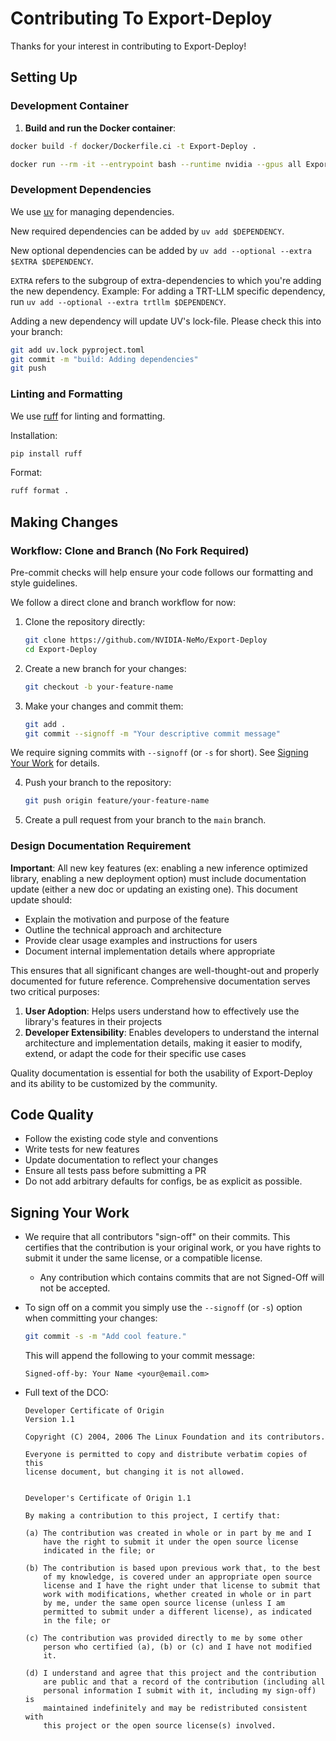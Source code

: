 # Contributing To Export-Deploy

Thanks for your interest in contributing to Export-Deploy!

## Setting Up

### Development Container

1. **Build and run the Docker container**:

```bash
docker build -f docker/Dockerfile.ci -t Export-Deploy .
```

```bash
docker run --rm -it --entrypoint bash --runtime nvidia --gpus all Export-Deploy
```

### Development Dependencies

We use [uv](https://docs.astral.sh/uv/) for managing dependencies.

New required dependencies can be added by `uv add $DEPENDENCY`.

New optional dependencies can be added by `uv add --optional --extra $EXTRA $DEPENDENCY`.

`EXTRA` refers to the subgroup of extra-dependencies to which you're adding the new dependency.
Example: For adding a TRT-LLM specific dependency, run `uv add --optional --extra trtllm $DEPENDENCY`.

Adding a new dependency will update UV's lock-file. Please check this into your branch:

```bash
git add uv.lock pyproject.toml
git commit -m "build: Adding dependencies"
git push
```

### Linting and Formatting

We use [ruff](https://docs.astral.sh/ruff/) for linting and formatting.

Installation:

```bash
pip install ruff
```

Format:

```bash
ruff format .
```

## Making Changes

### Workflow: Clone and Branch (No Fork Required)

Pre-commit checks will help ensure your code follows our formatting and style guidelines.

We follow a direct clone and branch workflow for now:

1. Clone the repository directly:

   ```bash
   git clone https://github.com/NVIDIA-NeMo/Export-Deploy
   cd Export-Deploy
   ```

2. Create a new branch for your changes:

   ```bash
   git checkout -b your-feature-name
   ```

3. Make your changes and commit them:

   ```bash
   git add .
   git commit --signoff -m "Your descriptive commit message"
   ```

We require signing commits with `--signoff` (or `-s` for short). See [Signing Your Work](#signing-your-work) for details.

4. Push your branch to the repository:

   ```bash
   git push origin feature/your-feature-name
   ```

5. Create a pull request from your branch to the `main` branch.

### Design Documentation Requirement

**Important**: All new key features (ex: enabling a new inference optimized library, enabling a new deployment option) must include documentation update (either a new doc or updating an existing one). This document update should:

- Explain the motivation and purpose of the feature
- Outline the technical approach and architecture
- Provide clear usage examples and instructions for users
- Document internal implementation details where appropriate

This ensures that all significant changes are well-thought-out and properly documented for future reference. Comprehensive documentation serves two critical purposes:

1. **User Adoption**: Helps users understand how to effectively use the library's features in their projects
2. **Developer Extensibility**: Enables developers to understand the internal architecture and implementation details, making it easier to modify, extend, or adapt the code for their specific use cases

Quality documentation is essential for both the usability of Export-Deploy and its ability to be customized by the community.

## Code Quality

- Follow the existing code style and conventions
- Write tests for new features
- Update documentation to reflect your changes
- Ensure all tests pass before submitting a PR
- Do not add arbitrary defaults for configs, be as explicit as possible.

## Signing Your Work

- We require that all contributors "sign-off" on their commits. This certifies that the contribution is your original work, or you have rights to submit it under the same license, or a compatible license.

  - Any contribution which contains commits that are not Signed-Off will not be accepted.

- To sign off on a commit you simply use the `--signoff` (or `-s`) option when committing your changes:

  ```bash
  git commit -s -m "Add cool feature."
  ```

  This will append the following to your commit message:

  ```
  Signed-off-by: Your Name <your@email.com>
  ```

- Full text of the DCO:

  ```
  Developer Certificate of Origin
  Version 1.1

  Copyright (C) 2004, 2006 The Linux Foundation and its contributors.

  Everyone is permitted to copy and distribute verbatim copies of this
  license document, but changing it is not allowed.


  Developer's Certificate of Origin 1.1

  By making a contribution to this project, I certify that:

  (a) The contribution was created in whole or in part by me and I
      have the right to submit it under the open source license
      indicated in the file; or

  (b) The contribution is based upon previous work that, to the best
      of my knowledge, is covered under an appropriate open source
      license and I have the right under that license to submit that
      work with modifications, whether created in whole or in part
      by me, under the same open source license (unless I am
      permitted to submit under a different license), as indicated
      in the file; or

  (c) The contribution was provided directly to me by some other
      person who certified (a), (b) or (c) and I have not modified
      it.

  (d) I understand and agree that this project and the contribution
      are public and that a record of the contribution (including all
      personal information I submit with it, including my sign-off) is
      maintained indefinitely and may be redistributed consistent with
      this project or the open source license(s) involved.
  ```
